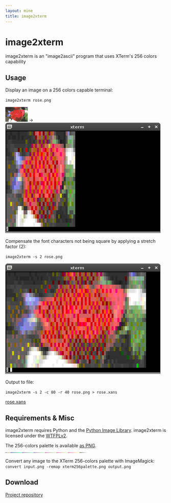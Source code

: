 ```yaml
---
layout: mine
title: image2xterm
---
```


# image2xterm

image2xterm is an "image2ascii" program that uses XTerm's 256 colors capability

## Usage ##

Display an image on a 256 colors capable terminal:

``image2xterm rose.png``

![rose](rose.png) -> ![xterm rose](xterm-1.png)

Compensate the font characters not being square by applying a stretch factor (2):

``image2xterm -s 2 rose.png``

![fixed xterm rose](xterm-2.png)

Output to file:

``image2xterm -s 2 -c 80 -r 40 rose.png > rose.xans``

[rose.xans](rose.xans)

## Requirements & Misc ##

image2xterm requires Python and the [Python Image Library](http://www.pythonware.com/library/pil/). image2xterm is licensed under the [WTFPLv2](../wtfpl).

The 256-colors palette is available [as PNG](xterm256palette.png). ![XTerm palette](xterm256palette.png)

Convert any image to the XTerm 256-colors palette with ImageMagick: ``convert input.png -remap xterm256palette.png output.png``

## Download ##

[Project repository](https://github.com/hydrargyrum/attic/tree/master/image2xterm)